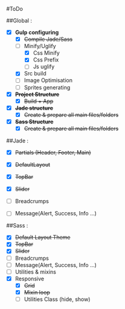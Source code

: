 #ToDo

##Global : 
- [x] **Gulp configuring**
  - [x] ~~Compile Jade/Sass~~
  - [ ] Minify/Uglify
    - [x] Css Minify
    - [x] Css Prefix
    - [ ] Js uglify
  - [x] Src build
  - [ ] Image Optimisation
  - [ ] Sprites generating
- [x] ~~**Project Structure**~~
  - [x] ~~Build + App~~
- [x] ~~**Jade structure**~~
  - [x] ~~Create & prepare all main files/folders~~
- [x] ~~**Sass Structure**~~
  - [x] ~~Create & prepare all main files/folders~~

##Jade :
- [x] ~~Partials (Header, Footer, Main)~~
- [x] ~~DefaultLayout~~
- [x] ~~TopBar~~
- [x] ~~Slider~~
- [ ] Breadcrumps
- [ ] Message(Alert, Success, Info ...)


##Sass :
- [x] ~~Default Layout Theme~~
- [x] ~~TopBar~~
- [x] ~~Slider~~
- [ ] Breadcrumps
- [ ] Message(Alert, Success, Info ...)
- [ ] Utilities & mixins
- [x] Responsive
  - [x] ~~Grid~~
  - [x] ~~Mixin loop~~
  - [ ] Utilities Class (hide, show)
